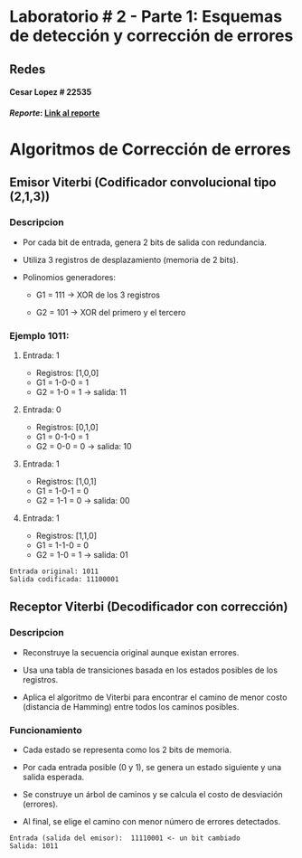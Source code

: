 # Laboratorio # 2 - Parte 1: Esquemas de detección y corrección de errores

## Redes

#### Cesar Lopez # 22535

#### **_Reporte_**: [Link al reporte](https://uvggt-my.sharepoint.com/:w:/r/personal/lop22535_uvg_edu_gt/Documents/Lab2.1%20-%20Esquemas%20de%20deteccio%CC%81n%20y%20correccio%CC%81n%20de%20errores.docx?d=w8e60467a9aa54320acfac1c27e24475e&csf=1&web=1&e=NWTpG2)

# Algoritmos de Corrección de errores

## Emisor Viterbi (Codificador convolucional tipo (2,1,3))

### Descripcion

- Por cada bit de entrada, genera 2 bits de salida con redundancia.

- Utiliza 3 registros de desplazamiento (memoria de 2 bits).

- Polinomios generadores:

  - G1 = 111 → XOR de los 3 registros

  - G2 = 101 → XOR del primero y el tercero

### Ejemplo 1011:

1. Entrada: 1

   - Registros: [1,0,0]
   - G1 = 1-0-0 = 1
   - G2 = 1-0 = 1 → salida: 11

2. Entrada: 0

   - Registros: [0,1,0]
   - G1 = 0-1-0 = 1
   - G2 = 0-0 = 0 → salida: 10

3. Entrada: 1

   - Registros: [1,0,1]
   - G1 = 1-0-1 = 0
   - G2 = 1-1 = 0 → salida: 00

4. Entrada: 1
   - Registros: [1,1,0]
   - G1 = 1-1-0 = 0
   - G2 = 1-0 = 1 → salida: 01

```
Entrada original: 1011
Salida codificada: 11100001
```

## Receptor Viterbi (Decodificador con corrección)

### Descripcion

- Reconstruye la secuencia original aunque existan errores.

- Usa una tabla de transiciones basada en los estados posibles de los registros.

- Aplica el algoritmo de Viterbi para encontrar el camino de menor costo (distancia de Hamming) entre todos los caminos posibles.

### Funcionamiento

- Cada estado se representa como los 2 bits de memoria.

- Por cada entrada posible (0 y 1), se genera un estado siguiente y una salida esperada.

- Se construye un árbol de caminos y se calcula el costo de desviación (errores).

- Al final, se elige el camino con menor número de errores detectados.

```
Entrada (salida del emisor):  11110001 <- un bit cambiado
Salida: 1011
```
